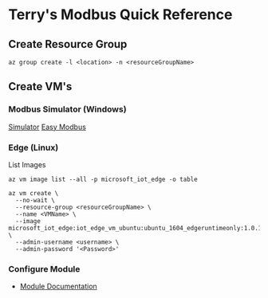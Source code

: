 # Terry's Modbus Quick Reference 



## Create Resource Group

```
az group create -l <location> -n <resourceGroupName>
```

## Create VM's

### Modbus Simulator (Windows)

[Simulator](http://www.winmodbus.com/new/)
[Easy Modbus](https://sourceforge.net/projects/easymodbustcp/)

### Edge (Linux)

List Images

```
az vm image list --all -p microsoft_iot_edge -o table
```

```
az vm create \
  --no-wait \
  --resource-group <resourceGroupName> \
  --name <VMName> \
  --image microsoft_iot_edge:iot_edge_vm_ubuntu:ubuntu_1604_edgeruntimeonly:1.0.1 \
  --admin-username <username> \
  --admin-password '<Password>'
```

### Configure Module

- [Module Documentation](https://docs.microsoft.com/en-gb/azure/iot-edge/deploy-modbus-gateway)
